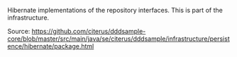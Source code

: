 Hibernate implementations of the repository interfaces. This is part of the infrastructure.

Source: https://github.com/citerus/dddsample-core/blob/master/src/main/java/se/citerus/dddsample/infrastructure/persistence/hibernate/package.html
